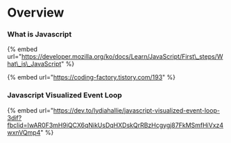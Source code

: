# Overview

### What is Javascript

{% embed url="https://developer.mozilla.org/ko/docs/Learn/JavaScript/First\_steps/What\_is\_JavaScript" %}

{% embed url="https://coding-factory.tistory.com/193" %}

### Javascript Visualized Event Loop

{% embed url="https://dev.to/lydiahallie/javascript-visualized-event-loop-3dif?fbclid=IwAR0F3mH9iQCX6qNikUsDqHXDskQrRBzHcgygj87FkMSmfHiVxz4wxnVQmp4" %}



